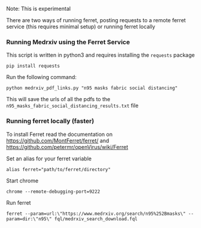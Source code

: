 Note: This is experimental

There are two ways of running ferret, posting requests to a remote ferret service (this requires minimal setup) or running ferret locally

### Running Medrxiv using the Ferret Service
This script is written in python3 and requires installing the `requests` package
    
    pip install requests

Run the following command:

    python medrxiv_pdf_links.py "n95 masks fabric social distancing"

This will save the urls of all the pdfs to the `n95_masks_fabric_social_distancing_results.txt` file 

### Running ferret locally (faster)
To install Ferret read the documentation on https://github.com/MontFerret/ferret/ and https://github.com/petermr/openVirus/wiki/Ferret

Set an alias for your ferret variable

    alias ferret="path/to/ferret/directory"

Start chrome 

    chrome --remote-debugging-port=9222
    
Run ferret

    ferret --param=url:\"https://www.medrxiv.org/search/n95%252Bmasks\" --param=dir:\"n95\" fql/medrxiv_search_download.fql
